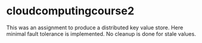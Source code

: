 # cloudcomputingcourse2
This was an assignment to produce a distributed key value store.
Here minimal fault tolerance is implemented. No cleanup is done for stale values.
